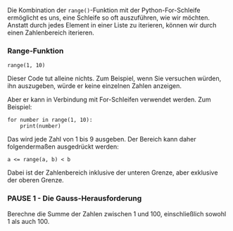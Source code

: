 Die Kombination der `range()`-Funktion mit der Python-For-Schleife ermöglicht es uns, eine Schleife so oft auszuführen, wie wir möchten. Anstatt durch jedes Element in einer Liste zu iterieren, können wir durch einen Zahlenbereich iterieren.

### Range-Funktion

`range(1, 10)`

Dieser Code tut alleine nichts. Zum Beispiel, wenn Sie versuchen würden, ihn auszugeben, würde er keine einzelnen Zahlen anzeigen.

Aber er kann in Verbindung mit For-Schleifen verwendet werden. Zum Beispiel:

```
for number in range(1, 10):
    print(number)
```

Das wird jede Zahl von 1 bis 9 ausgeben. Der Bereich kann daher folgendermaßen ausgedrückt werden:

`a <= range(a, b) < b`

Dabei ist der Zahlenbereich inklusive der unteren Grenze, aber exklusive der oberen Grenze.

### PAUSE 1 - Die Gauss-Herausforderung  
Berechne die Summe der Zahlen zwischen 1 und 100, einschließlich sowohl 1 als auch 100.